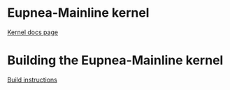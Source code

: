 # Eupnea-Mainline kernel
[Kernel docs page](https://eupnea-linux.github.io/docs/project/kernels#mainline-eupnea-kernel)

# Building the Eupnea-Mainline kernel
[Build instructions](https://eupnea-linux.github.io/docs/compile/kernel#building-the-eupnea-mainline-kernel)
